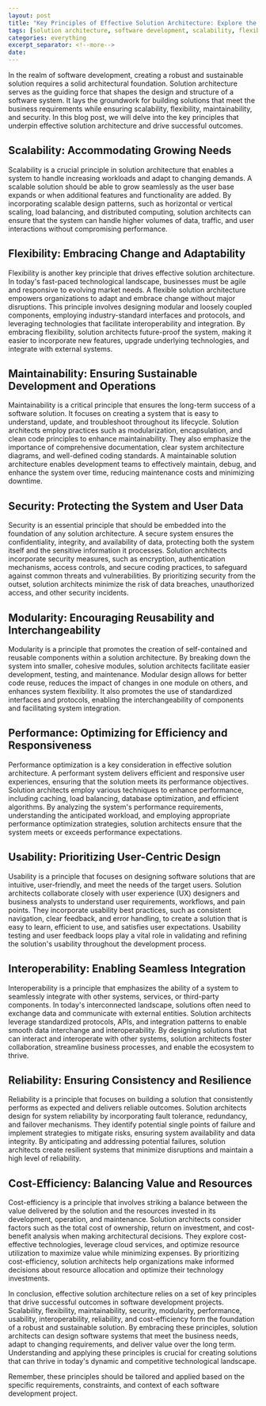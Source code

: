 ```yaml
---
layout: post
title: "Key Principles of Effective Solution Architecture: Explore the Fundamental Principles that Drive Successful Solution Architecture"
tags: [solution architecture, software development, scalability, flexibility, maintainability, security]
categories: everything
excerpt_separator: <!--more-->
date:
---
```

In the realm of software development, creating a robust and sustainable solution requires a solid architectural foundation. Solution architecture serves as the guiding force that shapes the design and structure of a software system. It lays the groundwork for building solutions that meet the business requirements while ensuring scalability, flexibility, maintainability, and security.<!--more--> In this blog post, we will delve into the key principles that underpin effective solution architecture and drive successful outcomes.

## Scalability: Accommodating Growing Needs

Scalability is a crucial principle in solution architecture that enables a system to handle increasing workloads and adapt to changing demands. A scalable solution should be able to grow seamlessly as the user base expands or when additional features and functionality are added. By incorporating scalable design patterns, such as horizontal or vertical scaling, load balancing, and distributed computing, solution architects can ensure that the system can handle higher volumes of data, traffic, and user interactions without compromising performance.

## Flexibility: Embracing Change and Adaptability

Flexibility is another key principle that drives effective solution architecture. In today's fast-paced technological landscape, businesses must be agile and responsive to evolving market needs. A flexible solution architecture empowers organizations to adapt and embrace change without major disruptions. This principle involves designing modular and loosely coupled components, employing industry-standard interfaces and protocols, and leveraging technologies that facilitate interoperability and integration. By embracing flexibility, solution architects future-proof the system, making it easier to incorporate new features, upgrade underlying technologies, and integrate with external systems.

## Maintainability: Ensuring Sustainable Development and Operations

Maintainability is a critical principle that ensures the long-term success of a software solution. It focuses on creating a system that is easy to understand, update, and troubleshoot throughout its lifecycle. Solution architects employ practices such as modularization, encapsulation, and clean code principles to enhance maintainability. They also emphasize the importance of comprehensive documentation, clear system architecture diagrams, and well-defined coding standards. A maintainable solution architecture enables development teams to effectively maintain, debug, and enhance the system over time, reducing maintenance costs and minimizing downtime.

## Security: Protecting the System and User Data

Security is an essential principle that should be embedded into the foundation of any solution architecture. A secure system ensures the confidentiality, integrity, and availability of data, protecting both the system itself and the sensitive information it processes. Solution architects incorporate security measures, such as encryption, authentication mechanisms, access controls, and secure coding practices, to safeguard against common threats and vulnerabilities. By prioritizing security from the outset, solution architects minimize the risk of data breaches, unauthorized access, and other security incidents.

## Modularity: Encouraging Reusability and Interchangeability

Modularity is a principle that promotes the creation of self-contained and reusable components within a solution architecture. By breaking down the system into smaller, cohesive modules, solution architects facilitate easier development, testing, and maintenance. Modular design allows for better code reuse, reduces the impact of changes in one module on others, and enhances system flexibility. It also promotes the use of standardized interfaces and protocols, enabling the interchangeability of components and facilitating system integration.

## Performance: Optimizing for Efficiency and Responsiveness

Performance optimization is a key consideration in effective solution architecture. A performant system delivers efficient and responsive user experiences, ensuring that the solution meets its performance objectives. Solution architects employ various techniques to enhance performance, including caching, load balancing, database optimization, and efficient algorithms. By analyzing the system's performance requirements, understanding the anticipated workload, and employing appropriate performance optimization strategies, solution architects ensure that the system meets or exceeds performance expectations.

## Usability: Prioritizing User-Centric Design

Usability is a principle that focuses on designing software solutions that are intuitive, user-friendly, and meet the needs of the target users. Solution architects collaborate closely with user experience (UX) designers and business analysts to understand user requirements, workflows, and pain points. They incorporate usability best practices, such as consistent navigation, clear feedback, and error handling, to create a solution that is easy to learn, efficient to use, and satisfies user expectations. Usability testing and user feedback loops play a vital role in validating and refining the solution's usability throughout the development process.

## Interoperability: Enabling Seamless Integration

Interoperability is a principle that emphasizes the ability of a system to seamlessly integrate with other systems, services, or third-party components. In today's interconnected landscape, solutions often need to exchange data and communicate with external entities. Solution architects leverage standardized protocols, APIs, and integration patterns to enable smooth data interchange and interoperability. By designing solutions that can interact and interoperate with other systems, solution architects foster collaboration, streamline business processes, and enable the ecosystem to thrive.

## Reliability: Ensuring Consistency and Resilience

Reliability is a principle that focuses on building a solution that consistently performs as expected and delivers reliable outcomes. Solution architects design for system reliability by incorporating fault tolerance, redundancy, and failover mechanisms. They identify potential single points of failure and implement strategies to mitigate risks, ensuring system availability and data integrity. By anticipating and addressing potential failures, solution architects create resilient systems that minimize disruptions and maintain a high level of reliability.

## Cost-Efficiency: Balancing Value and Resources

Cost-efficiency is a principle that involves striking a balance between the value delivered by the solution and the resources invested in its development, operation, and maintenance. Solution architects consider factors such as the total cost of ownership, return on investment, and cost-benefit analysis when making architectural decisions. They explore cost-effective technologies, leverage cloud services, and optimize resource utilization to maximize value while minimizing expenses. By prioritizing cost-efficiency, solution architects help organizations make informed decisions about resource allocation and optimize their technology investments.

In conclusion, effective solution architecture relies on a set of key principles that drive successful outcomes in software development projects. Scalability, flexibility, maintainability, security, modularity, performance, usability, interoperability, reliability, and cost-efficiency form the foundation of a robust and sustainable solution. By embracing these principles, solution architects can design software systems that meet the business needs, adapt to changing requirements, and deliver value over the long term. Understanding and applying these principles is crucial for creating solutions that can thrive in today's dynamic and competitive technological landscape.

Remember, these principles should be tailored and applied based on the specific requirements, constraints, and context of each software development project.
